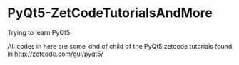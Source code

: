 # PyQt5-ZetCodeTutorialsAndMore
Trying to learn PyQt5

All codes in here are some kind of child of the PyQt5 zetcode tutorials found in http://zetcode.com/gui/pyqt5/
